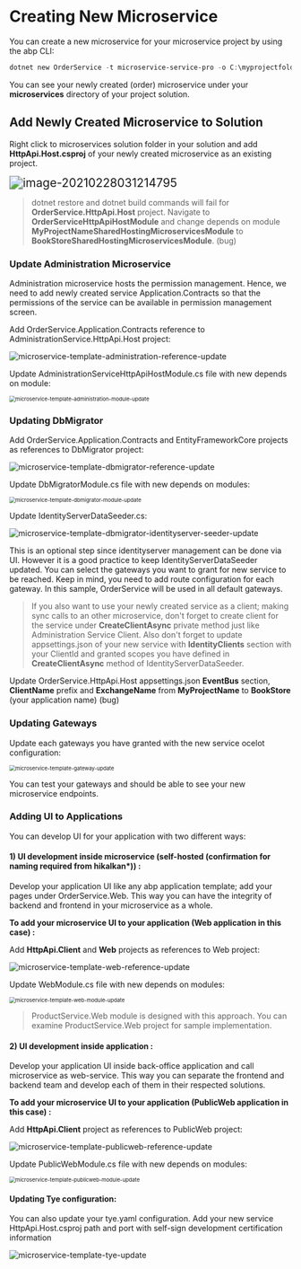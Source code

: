 # Creating New Microservice

You can create a new microservice for your microservice project by using the abp CLI:

```powershell
dotnet new OrderService -t microservice-service-pro -o C:\myprojectfolder
```

You can see your newly created (order) microservice under your **microservices** directory of your project solution.

## Add Newly Created Microservice to Solution

Right click to microservices solution folder in your solution and add **HttpApi.Host.csproj** of your newly created microservice as an existing project.

<img src="../../images/microservice-template-add-to-solution.png" alt="image-20210228031214795" style="zoom:150%;" />

> dotnet restore and dotnet build commands will fail for **OrderService.HttpApi.Host** project. Navigate to **OrderServiceHttpApiHostModule** and change depends on module **MyProjectNameSharedHostingMicroservicesModule** to **BookStoreSharedHostingMicroservicesModule**. (bug)

### Update Administration Microservice

Administration microservice hosts the permission management. Hence, we need to add newly created service Application.Contracts so that the permissions of the service can be available in permission management screen.

Add OrderService.Application.Contracts reference to AdministrationService.HttpApi.Host project:

![microservice-template-administration-reference-update](../../images/microservice-template-administration-reference-update.png)

Update AdministrationServiceHttpApiHostModule.cs file with new depends on module:

<img src="../../images/microservice-template-administration-module-update.png" alt="microservice-template-administration-module-update" style="zoom:67%;" />

### Updating DbMigrator

Add OrderService.Application.Contracts and EntityFrameworkCore projects as references to DbMigrator project:

<img src="../../images/microservice-template-dbmigrator-reference-update.png" alt="microservice-template-dbmigrator-reference-update"  />

Update DbMigratorModule.cs file with new depends on modules:

<img src="../../images/microservice-template-dbmigrator-module-update.png" alt="microservice-template-dbmigrator-module-update" style="zoom:67%;" />

Update IdentityServerDataSeeder.cs: 

![microservice-template-dbmigrator-identityserver-seeder-update](../../images/microservice-template-dbmigrator-identityserver-seeder-update.png)

This is an optional step since identityserver management can be done via UI. However it is a good practice to keep IdentityServerDataSeeder updated. You can select the gateways you want to grant for new service to be reached. Keep in mind, you need to add route configuration for each gateway. In this sample, OrderService will be used in all default gateways. 

> If you also want to use your newly created service as a client; making sync calls to an other microservice, don't forget to create client for the service under **CreateClientAsync** private method just like Administration Service Client. Also don't forget to update appsettings.json of your new  service with **IdentityClients** section with your ClientId and granted scopes you have defined in **CreateClientAsync** method of IdentityServerDataSeeder.

Update OrderService.HttpApi.Host appsettings.json **EventBus** section, **ClientName** prefix and **ExchangeName** from **MyProjectName** to **BookStore** (your application name) (bug)

### Updating Gateways

Update each gateways you have granted with the new service ocelot configuration:

<img src="../../images/microservice-template-gateway-update.png" alt="microservice-template-gateway-update" style="zoom:67%;" />

You can test your gateways and should be able to see your new microservice endpoints.

### Adding UI to Applications

You can develop UI for your application with two different ways:

#### 1) UI development inside microservice (self-hosted (confirmation for naming required from hikalkan*)) :

Develop your application UI like any abp application template; add your pages under OrderService.Web. This way you can have the integrity of backend and frontend in your microservice as a whole. 

**To add your microservice UI to your application (Web application in this case) :**

Add **HttpApi.Client** and **Web** projects as references to Web project:

![microservice-template-web-reference-update](../../images/microservice-template-web-reference-update.png)

Update WebModule.cs file with new depends on modules:

<img src="../../images/microservice-template-web-module-update.png" alt="microservice-template-web-module-update" style="zoom:67%;" />

> ProductService.Web module is designed with this approach. You can examine ProductService.Web project for sample implementation.

#### 2) UI development inside application :

Develop your application UI inside back-office application and call microservice as web-service. This way you can separate the frontend and backend team and develop each of them in their respected solutions.

**To add your microservice UI to your application (PublicWeb application in this case) :**

Add **HttpApi.Client** project as references to PublicWeb project:

![microservice-template-publicweb-reference-update](../../images/microservice-template-publicweb-reference-update.png)

Update PublicWebModule.cs file with new depends on modules:

<img src="../../images/microservice-template-publicweb-module-update.png" alt="microservice-template-publicweb-module-update" style="zoom:67%;" />

#### Updating Tye configuration:

You can also update your tye.yaml configuration. Add your new service HttpApi.Host.csproj path and port with self-sign development certification information

![microservice-template-tye-update](../../images/microservice-template-tye-update.png)

